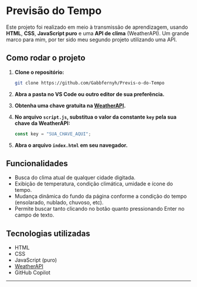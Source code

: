 # Previsão do Tempo

Este projeto foi realizado em meio à transmissão de aprendizagem, usando **HTML**, **CSS**, **JavaScript puro** e uma **API de clima** (WeatherAPI). Um grande marco para mim, por ter sido meu segundo projeto utilizando uma API.

## Como rodar o projeto

1. **Clone o repositório:**

   ```bash
   git clone https://github.com/Gabbfernyh/Previs-o-do-Tempo
   ```

2. **Abra a pasta no VS Code ou outro editor de sua preferência.**

3. **Obtenha uma chave gratuita na [WeatherAPI](https://www.weatherapi.com/).**

4. **No arquivo `script.js`, substitua o valor da constante `key` pela sua chave da WeatherAPI:**

   ```javascript
   const key = "SUA_CHAVE_AQUI";
   ```

5. **Abra o arquivo `index.html` em seu navegador.**

## Funcionalidades

- Busca do clima atual de qualquer cidade digitada.
- Exibição de temperatura, condição climática, umidade e ícone do tempo.
- Mudança dinâmica do fundo da página conforme a condição do tempo (ensolarado, nublado, chuvoso, etc).
- Permite buscar tanto clicando no botão quanto pressionando Enter no campo de texto.

## Tecnologias utilizadas

- HTML
- CSS
- JavaScript (puro)
- [WeatherAPI](https://www.weatherapi.com/)
- GitHub Copilot

---
